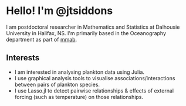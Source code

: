 # Hello! I'm @jtsiddons

I am postdoctoral researcher in Mathematics and Statistics at Dalhousie University in Halifax, NS. I'm primarily based in the Oceanography department as part of [mmab](https://mmab.ca/).

## Interests

- I am interested in analysing plankton data using Julia.
- I use graphical analysis tools to visualise associations/interactions between pairs of plankton species.
- I use Lasso.jl to detect pairwise relationships & effects of external forcing (such as temperature) on those relationships.

